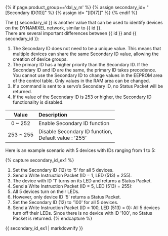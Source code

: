 {% if page.product_group=='dxl_y_m' %}
{% assign secondary_id= "[Secondary ID(10)]" %}
{% assign id= "[ID(7)]" %}
{% endif %}

The {{ secondary_id }} is another value that can be used to identify devices on the DYNAMIXEL network, similar to {{ id }}.  
There are several important differences between {{ id }} and {{ secondary_id }}:
1. The Secondary ID does not need to be a unique value. This means that multiple devices can share the same Secondary ID value, allowing the creation of device groups.
2. The primary ID has a higher priority than the Secondary ID. If the Secondary ID and ID are the same, the primary ID takes precedence. 
You cannot use the Secondary ID to change values in the EEPROM area of the control table. Only values in the RAM area can be changed. 
3. If a command is sent to a servo’s Secondary ID, no Status Packet will be returned. 
4. If the value of the Secondary ID is 253 or higher, the Secondary ID functionality is disabled.


|  Value    | Description                                               |
|:---------:|:----------------------------------------------------------|
|  0 ~ 252  | Enable Secondary ID function                              |
| 253 ~ 255 | Disable Secondary ID function,<br />Default value : ‘255’ |

Here is an example scenario with 5 devices with IDs ranging from 1 to 5:

{% capture secondary_id_ex1 %}
1. Set the Secondary ID (12) to '5' for all 5 devices. 
2. Send a Write Instruction Packet (ID = 1, LED (513) = 255).
3. The device with ID '1' turns on its LED and returns a Status Packet. 
4. Send a Write Instruction Packet (ID = 5, LED (513) = 255): 
5. All 5 devices turn on their LEDs. 
6. However, only device ID '5' returns a Status Packet. 
7. Set the Secondary ID (12) to '100' for all 5 devices. 
8. Send a Write Instruction Packet (ID = 100, LED (513) = 0): All 5 devices turn off their LEDs. Since there is no device with ID '100', no Status Packet is returned.
{% endcapture %}

<div class="notice">{{ secondary_id_ex1 | markdownify }}</div>

